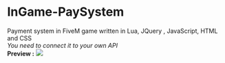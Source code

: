 # InGame-PaySystem
Payment system in FiveM game written in Lua, JQuery , JavaScript, HTML and CSS
<br>
*You need to connect it to your own API*
<br>
**Preview :**
<img src="https://cdn.discordapp.com/attachments/1047550758561779762/1078117094404669450/Screenshot_2023-02-23_015215.png"></img>

